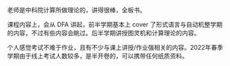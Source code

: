老师是中科院计算所做理论的，讲得很棒，全板书。

课程内容上，会从 DFA 讲起，前半学期基本上 cover 了形式语言与自动机整学期的内容，不过有些内容会眺过。后半学期讲授图灵机和计算理论的内容。

个人感觉考试不难于作业，且有不少与课上讲授/作业强相关的内容。2022年春季学期由于线上考试人数较多，是半开卷的，可以携带任何纸质资料。